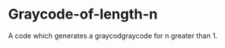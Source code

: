 # Graycode-of-length-n
A code which generates a graycodgraycode for n greater than 1.                     
